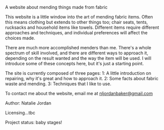 A website about mending things made from fabric

This website is a little window into the art of mending fabric items. Often this means clothing but extends to other things too; chair seats, tents, rucksacks and household items like towels. Different items require different approaches and techniques, and individual preferences will affect the choices made.

 There are much more accomplished menders than me. There's a whole spectrum of skill involved, and there are different ways to approach it, depending on the result wanted and the way the item will be used. I will introduce some of these concepts here, but it's just a starting point.

The site is currently composed of three pages:
1: A little introduction on repairing, why it's great and how to approach it. 2: Some facts about fabric waste and mending. 3: Techniques that I like to use.

To contact me about the website, email me at nljordanbaker@gmail.com

Author: Natalie Jordan

Licensing...tbc

Project status: baby stages! 
